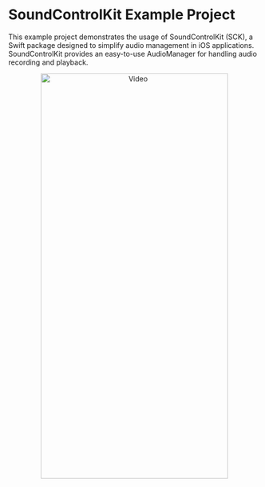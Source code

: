 # SoundControlKit Example Project

This example project demonstrates the usage of SoundControlKit (SCK), a Swift package designed to simplify audio management in iOS applications. SoundControlKit provides an easy-to-use AudioManager for handling audio recording and playback.

<p align="center">
  <a href="https://github.com/bilalBakhrom/SoundControlKit/assets/42291322/7083e2b4-ba4c-4488-8473-c405e9be2e5c">
    <img src="https://github.com/bilalBakhrom/SoundControlKit/assets/42291322/7083e2b4-ba4c-4488-8473-c405e9be2e5c" alt="Video" width="375" height="812">
  </a>
</p>




